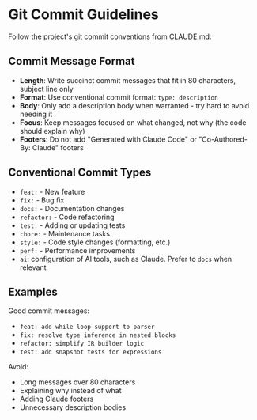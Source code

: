 # Git Commit Guidelines

Follow the project's git commit conventions from CLAUDE.md:

## Commit Message Format

- **Length**: Write succinct commit messages that fit in 80 characters, subject line only
- **Format**: Use conventional commit format: `type: description`
- **Body**: Only add a description body when warranted - try hard to avoid needing it
- **Focus**: Keep messages focused on what changed, not why (the code should explain why)
- **Footers**: Do not add "Generated with Claude Code" or "Co-Authored-By: Claude" footers

## Conventional Commit Types

- `feat:` - New feature
- `fix:` - Bug fix
- `docs:` - Documentation changes
- `refactor:` - Code refactoring
- `test:` - Adding or updating tests
- `chore:` - Maintenance tasks
- `style:` - Code style changes (formatting, etc.)
- `perf:` - Performance improvements
- `ai`: configuration of AI tools, such as Claude. Prefer to `docs` when relevant

## Examples

Good commit messages:
- `feat: add while loop support to parser`
- `fix: resolve type inference in nested blocks`
- `refactor: simplify IR builder logic`
- `test: add snapshot tests for expressions`

Avoid:
- Long messages over 80 characters
- Explaining why instead of what
- Adding Claude footers
- Unnecessary description bodies
